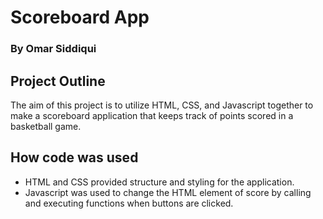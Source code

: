 # Scoreboard App

### By Omar Siddiqui

## Project Outline 

The aim of this project is to utilize HTML, CSS, and Javascript together to make a scoreboard application that keeps track of points scored in a basketball game. 

## How code was used
- HTML and CSS provided structure and styling for the application. 
- Javascript was used to change the HTML element of score by calling and executing functions when buttons are clicked. 
